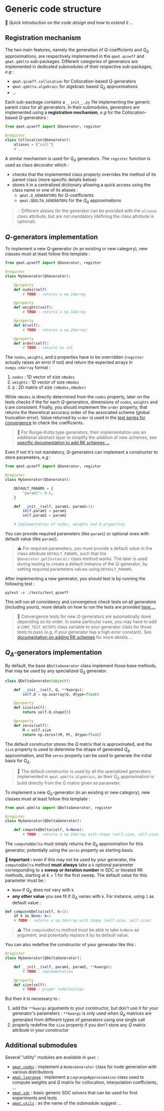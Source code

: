 # Generic code structure

📜 _Quick introduction on the code design and how to extend it ..._

## Registration mechanism

The two main features, namely the generation of $Q$-coefficients and $Q_\Delta$ approximations,
are respectively implemented in the `qmat.qcoeff` and `qmat.qdelta` sub-packages.
Different categories of generators are implemented in dedicated submodules of their respective sub-packages,
_e.g_ : 

- `qmat.qcoeff.collocation` for Collocation-based $Q$-generators 
- `qmat.qdelta.algebraic` for algebraic based $Q_\Delta$ approximations
- ...

Each sub-package contains a `__init__.py` file implementing the generic parent class for all generators.
In their submodules, generators are implemented using a **registration mechanism**, 
_e.g_ for the Collocation-based $Q$-generators :

```python
from qmat.qcoeff import QGenerator, register

@register
class Collocation(QGenerator):
    aliases = ["coll"]
    # ...
```

A similar mechanism is used for $Q_\Delta$ generators. The `register` function is used as class decorator which :

- checks that the implemented class properly overrides the method of its parent class (more specific details below)
- stores it in a centralized dictionary allowing a quick access using the class name or one of its aliases :
    - `qmat.Q_GENERATORS` for $Q$-coefficients 
    - `qmat.QDELTA_GENERATORS` for the $Q_\Delta$ approximations

> 💡 Different aliases for the generator can be provided with the `aliases` class attribute, but are not mandatory (defining the class attribute is optional).

## $Q$-generators implementation

To implement a new $Q$-generator (in an existing or new category), new classes must at least follow this template :

```python
from qmat.qcoeff import QGenerator, register

@register
class MyGenerator(QGenerator):

    @property
    def nodes(self)
        # TODO : returns a np.1darray

    @property
    def weights(self):
        # TODO : returns a np.1darray

    @property
    def Q(self):
        # TODO : returns a np.2darray:

    @property
    def order(self):
        # TODO : returns an int
```

The `nodes`, `weights`, and `Q` properties have to be overridden 
(`register` actually raises an error if not) and return 
the expected arrays in `numpy.ndarray` format :

1. `nodes` : 1D vector of size `nNodes`
2. `weights` : 1D vector of size `nNodes`
3. `Q` : 2D matrix of size `(nNodes,nNodes)`

While `nNodes` is directly determined from the `nodes` property, later on the tests checks if the for each $Q$-generators, dimensions of `nodes`, `weights` and `Q` are consistent.
Finally, you should implement the `order` property, that returns the theoretical accuracy order of the associated scheme (global truncation error).
Value returned by `order` is used in the [test series for convergence](https://github.com/Parallel-in-Time/qmat/blob/main/tests/test_qcoeff/test_convergence.py) to check the coefficients.

> 🔔 For Runge-Kutta type generators, their implementation use an additional abstract layer to simplify the addition
> of new schemes, see [specific documentation to add RK schemes ...](./addRK.md)

Even if not it's not mandatory, $Q$-generators can implement a constructor to store parameters, _e.g_ :

```python
from qmat.qcoeff import QGenerator, register

@register
class MyGenerator(QGenerator):

    DEFAULT_PARAMS = {
        "param1": 0.5,
    }

    def __init__(self, param1, param2=1):
        self.param1 = param1
        self.param2 = param2

    # Implementation of nodes, weights and Q properties
```

You can provide required parameters (like `param1`) or optional ones with default value (like `param2`).

> ⚠️ For required parameters, you must provide a default value in the class attribute `DEFAULT_PARAMS`, such that the `QGenerator.getInstance()` class method works.
> The later is used during testing to create a default instance of the $Q$-generator, by setting required parameters values using `DEFAULT_PARAMS`.

After implementing a new generator, you should test is by running the following test :

```
pytest -v ./tests/test_qcoeff
```

This will run all consistency and convergence check tests on all generators (including yours), more details on how to run the tests are provided [here ...](./testing.md)

> 🔔 Convergence tests for new $Q$-generators are automatically done depending on its order. In some particular case, you may 
> have to add a `CONV_TEST_NSTEPS` class variable to your generator class for those tests to pass
> (_e.g_, if your generator has a high error constant).
> See [documentation on adding RK schemes](./addRK.md#convergence-testing) for more details ...

## $Q_\Delta$-generators implementation

By default, the base `QDeltaGenerator` class implement those base methods, that may be used by any
specialized $Q_\Delta$ generator.

```python
class QDeltaGenerator(object):

    def __init__(self, Q, **kwargs):
        self.Q = np.asarray(Q, dtype=float)

    @property
    def size(self):
        return self.Q.shape[0]

    @property
    def zeros(self):
        M = self.size
        return np.zeros((M, M), dtype=float)
```

The default constructor stores the $Q$ matrix that is approximated,
and the `size` property is used to determine the shape of generated $Q_\Delta$ approximation,
and the `zeros` property can be used to generate the initial basis for $Q_\Delta$.

> 🔔 The default constructor is used by all the specialized generators implemented in `qmat.qdelta.algebraic`, 
> as their $Q_\Delta$ approximation is build directly from the $Q$ matrix given as parameter.


To implement a new $Q_\Delta$-generator (in an existing or new category), new classes must at least follow this template :

```python
from qmat.qdelta import QDeltaGenerator, register

@register
class MyGenerator(QDeltaGenerator):

    def computeQDelta(self, k=None):
        # TODO : returns a np.2darray with shape (self.size, self.size)
```

The `computeQDelta` must simply returns the $Q_\Delta$ approximation for this generator,
potentially using the `zeros` property as starting basis.

**📣 Important :** even if this may not be used by your generator, the `computeQDelta` method **must always** 
take a `k` optional parameter corresponding to a **sweep or iteration number** in SDC or iterated RK methods, 
starting at $k=1$ for the first sweep.
The default value for this parameter must be :

- `None` if $Q_\Delta$ does not vary with `k`
- **any other value** you see fit if $Q_\Delta$ varies with `k`. For instance, using `1` as default value :

```python
def computeQDelta(self, k=1):
    if k is None: k=1
    # TODO : returns a np.2darray with shape (self.size, self.size)
```

> ⚠️ The `computeQDelta` method must be able to take `k=None` as argument, and potentially replace it by its default value.

You can also redefine the constructor of your generator like this :
```python
@register
class MyGenerator(QDeltaGenerator):

    def __init__(self, param1, param2, **kwargs):
        # TODO : implementation

    @property
    def size(self):
        # TODO : proper redefinition
```

But then it is necessary to :

1. add the `**kwargs` arguments to your constructor, but don't use it for your generator's parameters : `**kwargs` is only used when $Q_\Delta$ matrices are generated from different types of generators using one single call
2. properly redefine the `size` property if you don't store any $Q$ matrix attribute in your constructor


## Additional submodules

Several "utility" modules are available in `qmat` :

- [`qmat.nodes`](https://github.com/Parallel-in-Time/qmat/blob/main/qmat/nodes.py) : implement a `NodesGenerator` class for node generation with various distributions
- [`qmat.lagrange`](https://github.com/Parallel-in-Time/qmat/blob/main/qmat/lagrange.py) : implement a `LagrangeApproximation` class used to compute weights and $Q$ matrix for collocation, interpolation coefficients, ...
- [`qmat.sdc`](https://github.com/Parallel-in-Time/qmat/blob/main/qmat/sdc.py) : basic generic SDC solvers that can be used for first experiments and tests
- [`qmat.utils`](https://github.com/Parallel-in-Time/qmat/blob/main/qmat/utils.py) : as the name of the submodule suggest ...